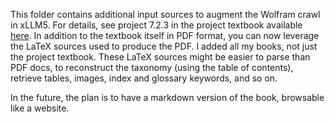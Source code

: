 This folder contains additional input sources to augment the Wolfram crawl in xLLM5. For details, see project 7.2.3 in the project textbook available <a href="https://github.com/VincentGranville/Large-Language-Models/blob/main/Projects4.pdf">here</a>. In addition to the textbook itself in PDF format, you can now leverage the LaTeX sources used to produce the PDF. I added all my books, not just the project textbook. These LaTeX sources might be easier to parse than PDF docs, to reconstruct the taxonomy (using the table of contents), retrieve tables, images, index and glossary keywords, and so on.

In the future, the plan is to have a markdown version of the book, browsable like a website.
